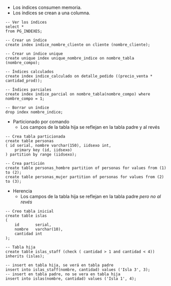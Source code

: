* Los índices consumen memoria.
* Los índices se crean a una columna.

```postgresql
-- Ver los índices
select *
from PG_INDEXES;

-- Crear un índice
create index indice_nombre_cliente on cliente (nombre_cliente);

-- Crear un índice unique
create unique index unique_nombre_indice on nombre_tabla (nombre_compo);

-- Índices calculados
create index indice_calculado on detalle_pedido ((precio_venta * cantidad_prod));

-- Índices parciales
create index indice_parcial on nombre_tabla(nombre_compo) where nombre_compo = 1;    

-- Borrar un índice
drop index nombre_indice;
```

* Particionado por comando
  * Los campos de la tabla hija se reflejan en la tabla padre y al revés
```postgresql
-- Crea tabla particionada
create table personas
( id serial, nombre varchar(150), iidsexo int,
    primary key (id, iidsexo)
) partition by range (iidsexo);

-- Crea partición
create table personas_hombre partition of personas for values from (1) to (2);
create table personas_mujer partition of personas for values from (2) to (3);
```
* Herencia
  * Los campos de la tabla hija se reflejan en la tabla padre _pero no al revés_
```postgresql
-- Creo tabla inicial
create table islas
(
    id       serial,
    nombre   varchar(10),
    cantidad int
);

-- Tabla hija
create table islas_staff (check ( cantidad > 1 and cantidad < 4)) inherits (islas);

-- insert en tabla hija, se verá en tabla padre
insert into islas_staff(nombre, cantidad) values ('Isla 3', 3);
-- insert en tabla padre, no se vera en tabla hija
insert into islas(nombre, cantidad) values ('Isla 1', 4);


```